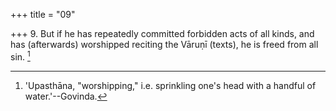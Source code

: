 +++
title = "09"

+++
9. But if he has repeatedly committed forbidden acts of all kinds, and has (afterwards) worshipped reciting the Vāruṇī (texts), he is freed from all sin. [^3] 


[^3]:  'Upasthāna, "worshipping," i.e. sprinkling one's head with a handful of water.'--Govinda.
